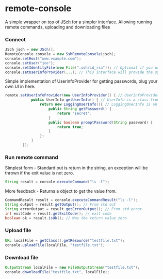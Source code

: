 # remote-console

A simple wrapper on top of [JSch](http://www.jcraft.com/jsch/) for a simpler interface. 
Allowing running remote commands, uploading and downloading files

### Connect

```java
JSch jsch = new JSch();
RemoteConsole console = new SshRemoteConsole(jsch);
console.setHost("www.example.com");
console.setUser("joe");
console.setIdentityFile(new File(".ssh/id_rsa")); // Optional if you use ssh keys
console.setUserInfoProvider(...); // This interface will provide the system with passwords/passphrases see below
```

Simple implementation of UserInfoProvider for getting passwords, plug your own UI in here.
```java
remote.setUserInfoProvider(new UserInfoProvider() { // UserInfoProvider is a interface used by RemoteConsole
            public UserInfo getUserInfo() { // UserInfo is a class from the JSch API 
                return new LoggingUserInfo(){ // LoggingUserInfo is an implementation that just logs the requests given.
                    public String getPassword() {
                        return "secret";
                    }
                    public boolean promptPassword(String password) {
                        return true;
                    }
                };
            }
        });
```
### Run remote command 
Simplest form - Standard out is return in the string, an exception will be thrown if the exit value is not zero.
```java
String result = console.executeCommand("ls -l");
```
More feedback - Returns a object to get the value from.
```java
CommandResult result = console.executeCommandResult("ls -l");
String output = result.getOutput(); // From std out
String errorOutput = result.getErrorOutput(); // From std error
int exitCode = result.getExitCode(); // exit code
boolean ok = result.isOk(); // Was the return value zero
```
### Upload file
```java
URL localFile = getClass().getResource("testfile.txt");
console.uploadFile(localFile, "testfile.txt");
```
### Download file
```java
OutputStream localFile = new FileOutputStream("testfile.txt");
console.downloadFile("testfile.txt", localFile);
```